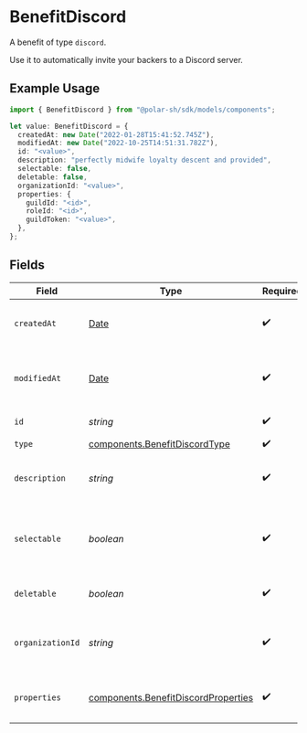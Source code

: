 # BenefitDiscord

A benefit of type `discord`.

Use it to automatically invite your backers to a Discord server.

## Example Usage

```typescript
import { BenefitDiscord } from "@polar-sh/sdk/models/components";

let value: BenefitDiscord = {
  createdAt: new Date("2022-01-28T15:41:52.745Z"),
  modifiedAt: new Date("2022-10-25T14:51:31.782Z"),
  id: "<value>",
  description: "perfectly midwife loyalty descent and provided",
  selectable: false,
  deletable: false,
  organizationId: "<value>",
  properties: {
    guildId: "<id>",
    roleId: "<id>",
    guildToken: "<value>",
  },
};
```

## Fields

| Field                                                                                         | Type                                                                                          | Required                                                                                      | Description                                                                                   |
| --------------------------------------------------------------------------------------------- | --------------------------------------------------------------------------------------------- | --------------------------------------------------------------------------------------------- | --------------------------------------------------------------------------------------------- |
| `createdAt`                                                                                   | [Date](https://developer.mozilla.org/en-US/docs/Web/JavaScript/Reference/Global_Objects/Date) | :heavy_check_mark:                                                                            | Creation timestamp of the object.                                                             |
| `modifiedAt`                                                                                  | [Date](https://developer.mozilla.org/en-US/docs/Web/JavaScript/Reference/Global_Objects/Date) | :heavy_check_mark:                                                                            | Last modification timestamp of the object.                                                    |
| `id`                                                                                          | *string*                                                                                      | :heavy_check_mark:                                                                            | The ID of the benefit.                                                                        |
| `type`                                                                                        | [components.BenefitDiscordType](../../models/components/benefitdiscordtype.md)                | :heavy_check_mark:                                                                            | N/A                                                                                           |
| `description`                                                                                 | *string*                                                                                      | :heavy_check_mark:                                                                            | The description of the benefit.                                                               |
| `selectable`                                                                                  | *boolean*                                                                                     | :heavy_check_mark:                                                                            | Whether the benefit is selectable when creating a product.                                    |
| `deletable`                                                                                   | *boolean*                                                                                     | :heavy_check_mark:                                                                            | Whether the benefit is deletable.                                                             |
| `organizationId`                                                                              | *string*                                                                                      | :heavy_check_mark:                                                                            | The ID of the organization owning the benefit.                                                |
| `properties`                                                                                  | [components.BenefitDiscordProperties](../../models/components/benefitdiscordproperties.md)    | :heavy_check_mark:                                                                            | Properties for a benefit of type `discord`.                                                   |